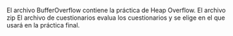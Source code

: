 El archivo BufferOverflow contiene la práctica de Heap Overflow.
El archivo zip
El archivo de cuestionarios evalua los cuestionarios y se elige en el que usará en la práctica final.
